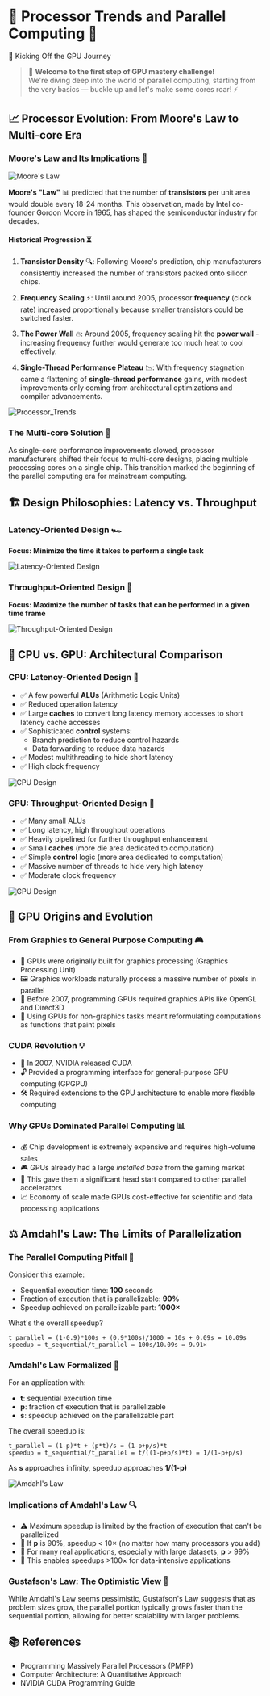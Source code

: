 # 🚀 Processor Trends and Parallel Computing 🚀
🚀 Kicking Off the GPU Journey

> 🎉 **Welcome to the first step of GPU mastery challenge!**  
> We're diving deep into the world of parallel computing, starting from the very basics — buckle up and let's make some cores roar! ⚡

## 📈 Processor Evolution: From Moore's Law to Multi-core Era

### Moore's Law and Its Implications 🧩

![Moore's Law](https://upload.wikimedia.org/wikipedia/commons/0/00/Moore%27s_Law_Transistor_Count_1970-2020.png)

**Moore's "Law"** 📊 predicted that the number of **transistors** per unit area would double every 18-24 months. This observation, made by Intel co-founder Gordon Moore in 1965, has shaped the semiconductor industry for decades.

#### Historical Progression ⏳

1. **Transistor Density** 🔍: Following Moore's prediction, chip manufacturers consistently increased the number of transistors packed onto silicon chips.

2. **Frequency Scaling** ⚡: Until around 2005, processor **frequency** (clock rate) increased proportionally because smaller transistors could be switched faster.

3. **The Power Wall** 🔥: Around 2005, frequency scaling hit the **power wall** - increasing frequency further would generate too much heat to cool effectively.

4. **Single-Thread Performance Plateau** 📉: With frequency stagnation came a flattening of **single-thread performance** gains, with modest improvements only coming from architectural optimizations and compiler advancements.

![Processor_Trends](../materials/images/Chapter_01/Processor_Trends.png)

### The Multi-core Solution 🧠

As single-core performance improvements slowed, processor manufacturers shifted their focus to multi-core designs, placing multiple processing cores on a single chip. This transition marked the beginning of the parallel computing era for mainstream computing.

## 🏗️ Design Philosophies: Latency vs. Throughput

### Latency-Oriented Design 🏎️

**Focus: Minimize the time it takes to perform a single task**

![Latency-Oriented Design](../materials/images/Chapter_01/Latency_Oriented_Design.png)


### Throughput-Oriented Design 🚂

**Focus: Maximize the number of tasks that can be performed in a given time frame**

![Throughput-Oriented Design](../materials/images/Chapter_01/Throughput_Oriented_Design.png)

## 🧩 CPU vs. GPU: Architectural Comparison

### CPU: Latency-Oriented Design 💨

- ✅ A few powerful **ALUs** (Arithmetic Logic Units)
- ✅ Reduced operation latency
- ✅ Large **caches** to convert long latency memory accesses to short latency cache accesses
- ✅ Sophisticated **control** systems:
  - Branch prediction to reduce control hazards
  - Data forwarding to reduce data hazards
- ✅ Modest multithreading to hide short latency
- ✅ High clock frequency

![CPU Design](../materials/images/Chapter_01/CPU.png)

### GPU: Throughput-Oriented Design 🌊

- ✅ Many small ALUs
- ✅ Long latency, high throughput operations
- ✅ Heavily pipelined for further throughput enhancement
- ✅ Small **caches** (more die area dedicated to computation)
- ✅ Simple **control** logic (more area dedicated to computation)
- ✅ Massive number of threads to hide very high latency
- ✅ Moderate clock frequency

![GPU Design](../materials/images/Chapter_01/GPU.png)

## 📱 GPU Origins and Evolution

### From Graphics to General Purpose Computing 🎮

- 🎯 GPUs were originally built for graphics processing (Graphics Processing Unit)
- 🖼️ Graphics workloads naturally process a massive number of pixels in parallel
- 🧰 Before 2007, programming GPUs required graphics APIs like OpenGL and Direct3D
- 🔄 Using GPUs for non-graphics tasks meant reformulating computations as functions that paint pixels

### CUDA Revolution 💡

- 🚀 In 2007, NVIDIA released CUDA
- 🔓 Provided a programming interface for general-purpose GPU computing (GPGPU)
- 🛠️ Required extensions to the GPU architecture to enable more flexible computing

### Why GPUs Dominated Parallel Computing 📊

- 💰 Chip development is extremely expensive and requires high-volume sales
- 🎮 GPUs already had a large *installed base* from the gaming market
- 🏁 This gave them a significant head start compared to other parallel accelerators
- 📈 Economy of scale made GPUs cost-effective for scientific and data processing applications

## ⚖️ Amdahl's Law: The Limits of Parallelization

### The Parallel Computing Pitfall 🚧

Consider this example:
- Sequential execution time: **100** seconds
- Fraction of execution that is parallelizable: **90%**
- Speedup achieved on parallelizable part: **1000×**

What's the overall speedup?

```
t_parallel = (1-0.9)*100s + (0.9*100s)/1000 = 10s + 0.09s = 10.09s
speedup = t_sequential/t_parallel = 100s/10.09s = 9.91×
```

### Amdahl's Law Formalized 📝

For an application with:
- **t**: sequential execution time
- **p**: fraction of execution that is parallelizable
- **s**: speedup achieved on the parallelizable part

The overall speedup is:

```
t_parallel = (1-p)*t + (p*t)/s = (1-p+p/s)*t
speedup = t_sequential/t_parallel = t/((1-p+p/s)*t) = 1/(1-p+p/s)
```

As **s** approaches infinity, speedup approaches **1/(1-p)**

![Amdahl's Law](https://upload.wikimedia.org/wikipedia/commons/e/ea/AmdahlsLaw.svg)

### Implications of Amdahl's Law 🔍

- ⚠️ Maximum speedup is limited by the fraction of execution that can't be parallelized
- 🧮 If **p** is 90%, speedup < 10× (no matter how many processors you add)
- 🌟 For many real applications, especially with large datasets, **p** > 99%
- 🚀 This enables speedups >100× for data-intensive applications

### Gustafson's Law: The Optimistic View 🌈

While Amdahl's Law seems pessimistic, Gustafson's Law suggests that as problem sizes grow, the parallel portion typically grows faster than the sequential portion, allowing for better scalability with larger problems.

## 📚 References

- Programming Massively Parallel Processors (PMPP)
- Computer Architecture: A Quantitative Approach
- NVIDIA CUDA Programming Guide
